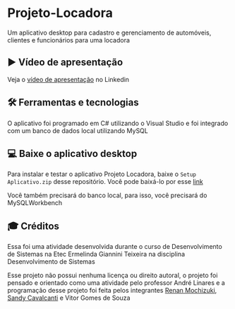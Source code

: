 # Projeto-Locadora
Um aplicativo desktop para cadastro e gerenciamento de automóveis, clientes e funcionários para uma locadora

## ▶️ Vídeo de apresentação
Veja o [vídeo de apresentação](https://www.linkedin.com/posts/renan-mochizuki-55314a259_v%C3%ADdeo-de-apresenta%C3%A7%C3%A3o-de-um-projeto-desenvolvido-activity-7007151009097519104-kzhr) no Linkedin

## 🛠️ Ferramentas e tecnologias
O aplicativo foi programado em C# utilizando o Visual Studio e foi integrado com um banco de dados local utilizando MySQL

## 💻 Baixe o aplicativo desktop 
Para instalar e testar o aplicativo Projeto Locadora, baixe o `Setup Aplicativo.zip` desse repositório. Você pode baixá-lo por esse [link](https://downgit.github.io/#/home?url=https://github.com/Renan-Mochizuki/Projeto-Locadora/blob/main/SetupLocadora.zip)

Você também precisará do banco local, para isso, você precisará do MySQLWorkbench

## 🎓 Créditos
Essa foi uma atividade desenvolvida durante o curso de Desenvolvimento de Sistemas na Etec Ermelinda Giannini Teixeira na disciplina Desenvolvimento de Sistemas

Esse projeto não possui nenhuma licença ou direito autoral, o projeto foi pensado e orientado como uma atividade pelo professor André Linares e a programação desse projeto foi feita pelos integrantes [Renan Mochizuki](https://github.com/Renan-Mochizuki), [Sandy Cavalcanti](https://github.com/sandycavalcanti) e Vitor Gomes de Souza
